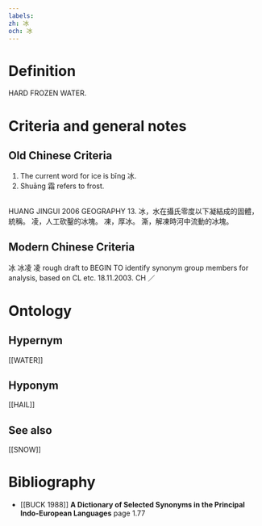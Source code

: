 ```yaml
---
labels: 
zh: 冰
och: 冰
---
```


# Definition
HARD FROZEN WATER.
# Criteria and general notes
## Old Chinese Criteria
1. The current word for ice is bīng 冰.
2. Shuāng 霜 refers to frost.
## 
HUANG JINGUI 2006
GEOGRAPHY 13. 冰，水在攝氏零度以下凝結成的固體，統稱。
凌，人工砍鑿的冰塊。
凍，厚冰。
澌，解凍時河中流動的冰塊。
## Modern Chinese Criteria
冰
冰凌
凌
rough draft to BEGIN TO identify synonym group members for analysis, based on CL etc. 18.11.2003. CH ／
# Ontology

## Hypernym
[[WATER]]
## Hyponym
[[HAIL]]
## See also
[[SNOW]]
# Bibliography
- [[BUCK 1988]]
**A Dictionary of Selected Synonyms in the Principal Indo-European Languages** page 1.77
